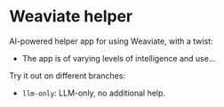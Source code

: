 # Weaviate helper

AI-powered helper app for using Weaviate, with a twist:

- The app is of varying levels of intelligence and use...

Try it out on different branches:
- `llm-only`: LLM-only, no additional help.
